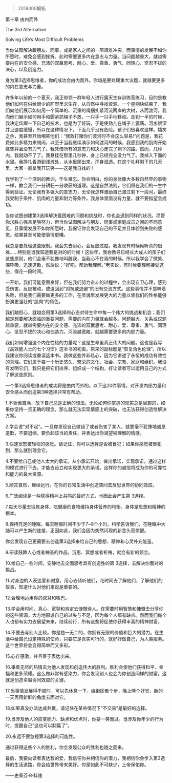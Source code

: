 # 
> 2018000模板


第十章 由内而外


The 3rd Alternative

Solving Life’s Most Difficult Problems

当你试图解决跟朋友、同事，或是家人之间的一项艰难冲突，而事情的发展不如你所愿时，难免会感到挫折。此时需要更多内在意志与力量。当问题越重大，就越需要内在的安全感、充沛的双赢思考、耐心、爱、尊重、勇气、同理心、坚忍不拔的决心，以及创造力。





身为第3选择思维者，你的成功会由内而外。你越是要处理重大议题，就越要更多的内在意志与力量。




许多年以前的一个夏天，我正带领一群年轻人进行露天生存训练营练习，目的是教他们如何在供给很少的旷野里求生存，从自然中寻找资源。一个星期快结束了，我们向他们展示如何用一个简单的、沉重的绳捆扎紧河流两岸的大树，从而渡河。我向他们展示如何用手和脚紧抓绳子不放，一只手一只手地移动。走到一半的时候，我决定炫耀一下自己的技术，也是为了好玩，于是使劲儿在绳子上震荡。河水很深并且速度缓慢，所以在这种情况下，下面几乎没有危险。孩子们很喜欢这样。嬉笑之余，我甚至开始嘲笑他们：“我敢打赌你们渡河时不会这么容易!”问题是，我花费如此多精力来胡闹，以至于当我继续演示如何渡河的时候，我感到我的肌肉开始痉挛并且没有力气了。我凭借所有的意志力和决心走完了剩下的路。然而，几秒内，我就动不了了。我悬挂在那里几秒钟，身上已经完全没力气了。我掉入下面的水里。我挣扎着游到浅滩处，从水里爬出来，浑身湿透。在这个礼拜剩下的几天里，大家一直拿我开玩笑——这是我自找的！

我学到了一个深刻的教训，毕生难忘。你会明白，你的身体像大多数自然界的事物一样，教会我们一分耕耘一分收获的道理。这是自然法则，它们将在我们的一生中得到验证。无论我有多强大的意志力，无论我怎样激励自己渡过剩下一段河，最终我受制于条件、肌肉的力量和耐力等条件。我身体里面没有力量，就不要指望会成功。

当你试图创建第3选择解决最困难的问题和挑战时，你也会遇到同样的状况。尽管你求胜心强且足够努力，但当你试图解决与朋友、同事或家庭成员之间的不同意见，且事情发展不如你所愿时，我保证你会发现自己的不足并且体验到失败的感觉。结果甚至可能使事情更糟。

我总是要处理这些限制。我会失去耐心，会反应过度。我发现有时候倾听真的很难……特别是当我知道我是对的的时候！这些年，我会教导已经长大成人的孩子们这些原则，他们会毫不犹豫地叫醒我，当我心不在焉的时候。所以我学会了微笑、深呼吸、迅速道歉，然后说：“好吧，帮助我理解。”老实说，有时候要理解接受这些，得花一段时间。

一开始，我们可能意图良好，但在我们努力奋斗的过程中，会出现自卫心理，感到受伤害，反应被动，或退回到“对抗或逃避”的旧有交流方式。这些事情并不意味着失败，但是我们需要做更多的工作，在灵魂里发展更大的力量以使我们的性格能够扮演更强壮的“肌肉”的角色。

我们越担心，就越会用第3选择的心态对待生命中每一个伟大的挑战和机会；我们越是想要解决面临的重要问题，需要的内在力量就会越多。问题越大，关系或议题越重要，就越需要内在的安全感、充沛的双赢思考、耐心、爱、尊重、勇气、同理心、坚忍不拔的决心和创造力。河流越宽敞，就越需要更多的内部力量。

我们如何增强这个内在性格的力量呢？这是生命里真正伟大的问题。这也是我写《高效能人士的七个习惯》这本书的初衷。原来的副标题是“恢复角色伦理”。所以我建议你阅读或重读这本书。我做这些并非私心，因为它讲述了永恒的成功有效性的真理。它们属于每一个历史悠久、繁荣的文化、社会、宗教、家庭和组织。我没有发明它们，我只是把它们排序、组织成一个结构，好让读者可以运用自己的方式了解这些原则。

一个第3选择思维者的成功将是由内而外的。以下这20件事情，对开发内部力量和安全感从而创造第3种选择非常有帮助。

1.不骄傲自满，放下自己总是正确的想法。无论如何你掌握的现实总是局部的，如果你坚持一贯正确的理念，那么就无法实现情感上的突破，也无法获得创造性解决方案。

2.学会说“对不起”。一旦你发现自己做错了或者伤害了某人，就要毫不犹豫地诚恳道歉，不要退缩，要负起该当的责任，并表达出你渴望被理解的情感。

3.快速宽恕被轻视的感觉。请记住，你可以选择是否被冒犯；如果你感觉被冒犯到，那么就别理会它。

4.不要给自己或他人太大的承诺。从小承诺开始，做出承诺，实现承诺，通过这样的模式进行下去，才能去设立和实现更大的承诺。这样你的诚信将成为你的可靠性和能力的最大资源。

5.顺其自然，继续远行。在你的日常生活中创造空间去反思世界的协同效应。

6.广泛阅读是一种获得精神上共鸣的最好方式，也因此会产生第 3选择。

7.每天尽量去锻炼身体，吃健康的食物维持身体营养的均衡。身体是思想和精神的根本。

8.保持充足的睡眠，每天睡眠时间不少于7~8个小时。科学告诉我们，在睡眠中大脑可以产生新的连接，正因如此，我们会因为突然闪现的新念头而惊醒。

你会发现自己更需要去创造第3选择来给自己的思想、精神和心灵补充能量。

9.研读鼓舞人心或者神圣的作品。沉思、冥想或者祈祷，就会有新的领会。

10.给自己一些时间，安静地去全面思考具有创造性的第 3选择，去解决你面对的挑战。

11.对身边的人表达爱和谢意。用心去倾听他们，花时间去了解他们，了解他们的故事，知道什么对他们来说是重要的。

12.合理地运用你的双耳和嘴巴。

13.学会用时间、真心、宽容和肯定去慷慨待人。在需要时用智慧和慷慨去分享你的这些资源。大方地原谅自己的过失与不足，因为每个人都有缺点。然而我们每个人也都有实力去展望未来，继续前行，所有这些将促使你获得丰富的精神财富。

14.不要去与别人比较。你是独一无二的，你拥有无限的价值和巨大的潜力。在生活中给自己设定特殊的使命，只要它是真实可行的，就好好做自己，为人类服务。这个世界将会变得简单而又多彩。

15.心存感激，并且善于表达出来。

16.秉着无尽的热情去为他人发现和创造伟大的胜利。胜利会使他们获得和平、幸福和更多荣耀。这么做非常有感染力，你会发现别人也会为你创造同样的财富。这就是创造卓越协同效应的关键。

17.当事情发展得不顺时，可以先休息一下，绕街区散个步，晚上睡个好觉，新的一天再用新鲜的角度去面对它。

18.如果真没办法达成共赢，请记住在某些情况下“不交易”是最好的选择。

19.当涉及他人的应变能力、缺点和优点时，你要一笑而过。当涉及你年少的行为时，提醒自己“这也可以翻篇了”。

20.永远不要忽视第3选择的可能性。

通过获得这些个人的胜利，你会发现公众的胜利也随之而来。

最后，我要向读者表达我的爱，我信任你并相信你的潜力，我相信你会步入第3选择的生活道路，你会给世界带来美好。你是如此不可缺少，上帝保佑你。

——史蒂芬·R·科维


